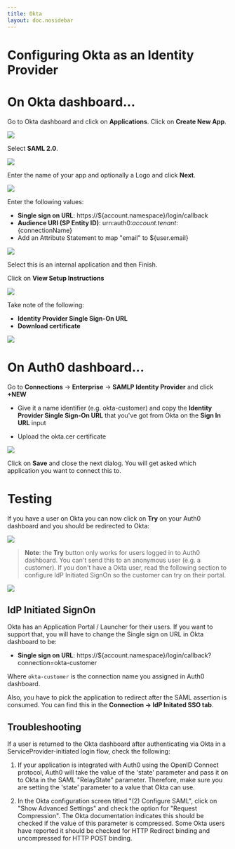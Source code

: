 ```yaml
---
title: Okta
layout: doc.nosidebar
---
```


# Configuring Okta as an Identity Provider

# On Okta dashboard...

Go to Okta dashboard and click on **Applications**. Click on **Create New App**.

![](/media/articles/saml/identity-providers/okta/okta-1.png)

Select **SAML 2.0**.

![](/media/articles/saml/identity-providers/okta/okta-2.png)

Enter the name of your app and optionally a Logo and click **Next**.

![](/media/articles/saml/identity-providers/okta/okta-3.png)

Enter the following values:

* **Single sign on URL**: https://${account.namespace}/login/callback
* **Audience URI (SP Entity ID)**: urn:auth0:${account.tenant}:${connectionName}
* Add an Attribute Statement to map "email" to ${user.email}

![](/media/articles/saml/identity-providers/okta/okta-4.png)

Select this is an internal application and then Finish.

Click on **View Setup Instructions**

![](/media/articles/saml/identity-providers/okta/okta-5.png)

Take note of the following:

* **Identity Provider Single Sign-On URL**
* **Download certificate**

![](/media/articles/saml/identity-providers/okta/okta-6.png)

# On Auth0 dashboard...

Go to **Connections** -> **Enterprise** -> **SAMLP Identity Provider** and click **+NEW**

* Give it a name identifier (e.g. okta-customer) and copy the **Identity Provider Single Sign-On URL** that you've got from Okta on the **Sign In URL** input

* Upload the okta.cer certificate

![](/media/articles/saml/identity-providers/okta/okta-7.png)

Click on **Save** and close the next dialog. You will get asked which application you want to connect this to.

# Testing

If you have a user on Okta you can now click on **Try** on your Auth0 dashboard and you should be redirected to Okta:

![](/media/articles/saml/identity-providers/okta/okta-8.png)

> **Note**: the **Try** button only works for users logged in to Auth0 dashboard. You can't send this to an anonymous user (e.g. a customer). If you don't have a Okta user, read the following section to configure IdP Initiated SignOn so the customer can try on their portal.

![](/media/articles/saml/identity-providers/okta/okta-9.png)

## IdP Initiated SignOn

Okta has an Application Portal / Launcher for their users. If you want to support that, you will have to change the Single sign on URL in Okta dashboard to be:

* **Single sign on URL**: https://${account.namespace}/login/callback?connection=okta-customer

Where `okta-customer` is the connection name you assigned in Auth0 dashboard.

Also, you have to pick the application to redirect after the SAML assertion is consumed. You can find this in the **Connection -> IdP Initated SSO tab**.

## Troubleshooting

If a user is returned to the Okta dashboard after authenticating via Okta in a ServiceProvider-initiated login flow, check the following:

1. If your application is integrated with Auth0 using the OpenID Connect protocol, Auth0 will take the value of the 'state' parameter and pass it on to Okta in the SAML "RelayState" parameter. Therefore, make sure you are setting the 'state' parameter to a value that Okta can use.

2. In the Okta configuration screen titled "(2) Configure SAML", click on "Show Advanced Settings" and check the option for "Request Compression".  The Okta documentation indicates this should be checked if the value of this parameter is compressed.  Some Okta users have reported it should be checked for HTTP Redirect binding and uncompressed for HTTP POST binding.
